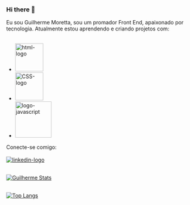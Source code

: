 ### Hi there :slightly_smiling_face:

Eu sou Guilherme Moretta, sou um promador Front End, apaixonado por tecnologia. Atualmente estou aprendendo e criando projetos com:
<br>
<br>

- <img width="75px" src="https://img.shields.io/badge/HTML5-E34F26?style=for-the-badge&logo=html5&logoColor=white" alt="html-logo" />
- <img width="75px" src="https://img.shields.io/badge/CSS3-1572B6?style=for-the-badge&logo=css3&logoColor=white" alt="CSS-logo" />
- <img width="97px" src="https://img.shields.io/badge/JavaScript-F7DF1E?style=for-the-badge&logo=javascript&logoColor=black" alt="logo-javascript" />

Conecte-se comigo:
<br>
<br>
<a href="https://www.linkedin.com/in/guilherme-moretta-macedo-b68b83174/"><img src="https://img.shields.io/badge/LinkedIn-0077B5?style=for-the-badge&logo=linkedin&logoColor=white" alt="linkedin-logo" /></a>
<br>
<br>


[![Guilherme Stats](https://github-readme-stats.vercel.app/api?username=guilhermemoretta)](https://github.com/anuraghazra/github-readme-stats)
<br>
<br>

[![Top Langs](https://github-readme-stats.vercel.app/api/top-langs/?username=guilhermemoretta)](https://github.com/anuraghazra/github-readme-stats)
